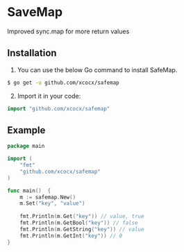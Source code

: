 # SaveMap
Improved sync.map for more return values

## Installation
1. You can use the below Go command to install SafeMap.

```sh
$ go get -u github.com/xcocx/safemap
```

2. Import it in your code:

```go
import "github.com/xcocx/safemap"
```

## Example
```go
package main

import (
	"fmt"
	"github.com/xcocx/safemap"
)

func main()  {
	m := safemap.New()
	m.Set("key", "value")
	
	fmt.Println(m.Get("key")) // value, true
	fmt.Println(m.GetBool("key")) // false
	fmt.Println(m.GetString("key")) // value
	fmt.Println(m.GetInt("key")) // 0
}
```